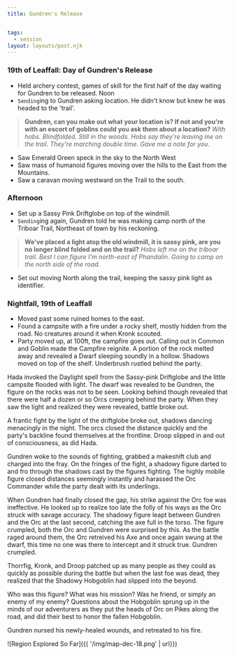```yaml
---
title: Gundren's Release


tags:
  - session
layout: layouts/post.njk
---
```



### 19th of Leaffall: Day of Gundren's Release
- Held archery contest, games of skill for the first half of the day waiting for Gundren to be released.
Noon
- `Sending`ing to Gundren asking location. He didn't know but knew he was headed to the 'trail'.

> **Gundren, can you make out what your location is? If not and you're with an escort of goblins could you ask them about a location?**
> _With hobs. Blindfolded. Still in the woods. Hobs say they're leaving me on the trail. They're marching double time. Gave me a note for you._

- Saw Emerald Green speck in the sky to the North West
- Saw mass of humanoid figures moving over the hills to the East from the Mountains.
- Saw a caravan moving westward on the Trail to the south.

### Afternoon
- Set up a Sassy Pink Driftglobe on top of the windmill.
- `Sending`ing again, Gundren told he was making camp north of the Triboar Trail, Northeast of town by his reckoning.

> **We've placed a light atop the old windmill, it is sassy pink, are you no longer blind folded and on the trail?**
> _Hobs left me on the triboar trail. Best I can figure I'm north-east of Phandalin. Going to camp on the north side of the road._


- Set out moving North along the trail, keeping the sassy pink light as identifier.

### Nightfall, 19th of Leaffall
- Moved past some ruined homes to the east.
- Found a campsite with a fire under a rocky shelf, mostly hidden from the road. No creatures around it when Kronk scouted.
- Party moved up, at 100ft, the campfire goes out. Calling out in Common and Goblin made the Campfire reignite. A portion of the rock melted away and revealed a Dwarf sleeping soundly in a hollow. Shadows moved on top of the shelf. Underbrush rustled behind the party.

Hada invoked the Daylight spell from the Sassy-pink Driftglobe and the little campsite flooded with light. The dwarf was revealed to be Gundren, the figure on the rocks was not to be seen. Looking behind though revealed that there were half a dozen or so Orcs creeping behind the party. When they saw the light and realized they were revealed, battle broke out.

A frantic fight by the light of the driftglobe broke out, shadows dancing menacingly in the night. The orcs closed the distance quickly and the party's backline found themselves at the frontline. Droop slipped in and out of consciousness, as did Hada.

Gundren woke to the sounds of fighting, grabbed a makeshift club and charged into the fray. On the fringes of the fight, a shadowy figure darted to and fro through the shadows cast by the figures fighting. The highly mobile figure closed distances seemingly instantly and harassed the Orc Commander while the party dealt with its underlings.

When Gundren had finally closed the gap, his strike against the Orc foe was ineffective. He looked up to realize too late the folly of his ways as the Orc struck with savage accuracy. The shadowy figure leapt between Gundren and the Orc at the last second, catching the axe full in the torso. The figure crumpled, both the Orc and Gundren were surprised by this. As the battle raged around them, the Orc retreived his Axe and once again swung at the dwarf, this time no one was there to intercept and it struck true. Gundren crumpled.

Thorrfig, Kronk, and Droop patched up as many people as they could as quickly as possible during the battle but when the last foe was dead, they realized that the Shadowy Hobgoblin had slipped into the beyond. 

Who was this figure? What was his mission? Was he friend, or simply an enemy of my enemy? Questions about the Hobgoblin sprung up in the minds of our adventurers as they put the heads of Orc on Pikes along the road, and did their best to honor the fallen Hobgoblin.

Gundren nursed his newly-healed wounds, and retreated to his fire.

![Region Explored So Far]({{ '/img/map-dec-18.png' | url}})
